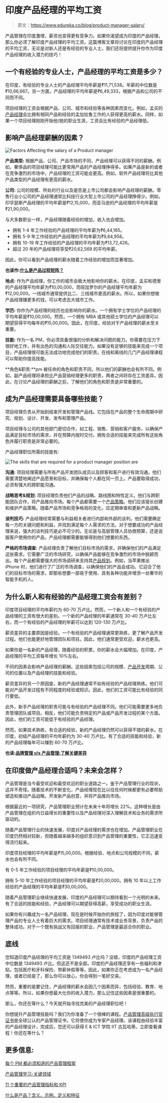 # 印度产品经理的平均工资

> 原文：<https://www.edureka.co/blog/product-manager-salary/>

产品管理在印度激增，薪资也变得更有竞争力。如果你渴望成为印度的产品经理，那么你必须了解印度产品经理的平均工资。这篇博客文章将讨论在印度的产品经理的平均工资，无论是对新人还是有经验的专业人士。我们还将提供提升你作为印度产品经理的收入潜力的技巧！

## **一个有经验的专业人士，产品经理的平均工资是多少？**

在印度，有经验的专业人士的产品经理平均年薪是₹11,71,538。年薪的中位数是₹10,66,667。另一方面，产品经理的平均年薪是₹6,49,333，根据产品和公司的不同而不同。

项目经理的工资会根据产品、公司、城市和经验等各种因素而变化。例如，孟买的[产品经理](https://www.edureka.co/blog/product-manager)会比拥有相同产品和经验的孟加拉鲁工作的人获得更高的薪水。同样，如果一个项目经理刚刚开始他/她的职业生涯，工资会比有经验的产品经理低。

## **影响产品经理薪酬的因素？**

![Factors Affecting the salary of a Product manager](img/71402f6f664f38319f53b412c0e26a69.png)

**产品类型:** 根据产品、公司、产品市场的不同，产品经理可以获得不同的薪酬。例如，奢侈品的项目经理可能比更常用产品的产品经理挣得多。如果产品是新的或者在竞争激烈的市场中，产品经理的工资可能会更高。例如，软件产品经理将比其他产品类型的产品经理有更高的薪水。

**公司:** 公司的规模、所处的行业以及是否是上市公司都会影响产品经理的薪酬。零售行业小公司的产品经理通常比科技行业大型上市公司的产品经理挣得少。例如，印孚瑟斯产品经理的平均年薪是₹12,15,000，而亚马逊的产品经理的平均年薪是₹21,90,000。

与大多数职业一样，产品经理随着经验的增加，收入也会增加。

*   拥有 1-4 年工作经验的产品经理的平均年薪为₹6,44,165。
*   拥有 5-9 年工作经验的产品经理的平均年薪为₹9,64,958。
*   拥有 10-19 年工作经验的产品经理的平均年薪为₹13,72,426。
*   超过 20 年的产品经理将享受₹20,62,569 的平均年薪。

因此，你可以看到产品经理的薪水随着工作经验的增加而显著增加。

**也读作:[什么是产品过程矩阵？](https://www.edureka.co/blog/what-is-the-product-process-matrix/)**

**地点:** 作为产品经理，你工作的城市会极大地影响你的薪水。在印度，孟买和德里的产品经理平均年薪为₹10,00,000，而班加罗尔的产品经理平均年薪为₹12,00,000。一线城市通常提供比二、三线城市更高的薪水。所以，如果你想做产品经理赚更多的钱，可以考虑去大城市工作。

**学历:** 你作为产品经理的经历也会影响你的薪水。一个拥有学士学位的产品经理的平均年薪是₹10,00,000。然而，一个拥有 MBA 或其他硕士学位的产品经理可以期望获得平均每年的₹15,00,000。因此，在印度，经验对于产品经理的薪水至关重要。

**技能:** 作为一名 PM，你必须具备很强的分析和解决问题的能力。你需要在压力下很好地工作，并有出色的沟通和人际交往能力。如果没有足够的技能来完成一个项目，产品经理很可能无法成功地完成他们的职责。在线和离线的几门产品经理课程可以帮助你提高技能。

**角色&职责:**pm 被任命的角色和职责不同，所以他们的薪酬也会有所不同。例如，副产品经理将承担比产品营销经理更多的职责，两者之间将存在工资差异。因此，在讨论产品经理的薪酬之前，了解他们的角色和职责是非常重要的。

## **成为产品经理需要具备哪些技能？**

项目经理负责从开始到结束开发和管理产品线。它包括在产品的整个生命周期中研究、规划、设计、开发、发布和管理产品。

项目经理与公司的其他部门密切合作，如工程、销售、营销和客户服务，以确保产品满足目标市场的需求，并在预算内按时交付。拥有合适的技能来完成所有这些角色并履行职责是非常必要的。

产品经理职位所需的技能有:

![The skills that are required for a product manager position are](img/f3fdd9a0edf4bacb966f5dd9d516a527.png)

**沟通:** 项目经理需要与所有产品开发团队成员以及顾客和客户进行有效沟通。他们需要清楚地阐述产品愿景和目标，并确保每个人都在同一页上。产品要取得成功，必须有强大的跨职能沟通。

**战略思考&规划:** 项目经理负责他们产品的战略、路线图和特性定义。他们与跨职能团队合作，将产品推向市场。每个产品都需要一个[产品策略](https://www.edureka.co/blog/product-strategy/)。他们应该擅长创建和维护产品策略。随着产品市场和竞争格局的变化，应定期审查和更新产品战略。

**谈判技巧:** 产品经理经常需要与利益相关者进行内部和外部的谈判。他们需要确定每一方的关键问题和利益，并找到满足每个人需求的方法。对于想要成功的产品经理来说，强大的谈判技巧是必不可少的。无论是与高层管理人员协商预算，还是说服客户使用你的产品，产品经理都需要能够得到他们想要的东西。

**严格的市场调查:** 产品经理负责了解他们目标市场的需求，并确保他们的产品满足这些需求。它需要广泛的市场研究，以确保产品能够在竞争激烈的市场中脱颖而出。每个产品都需要强大的市场调研来支持其[产品规划](https://www.edureka.co/blog/product-planning/)。例如，当苹果推出 iPhone 时，他们进行了广泛的市场调查，以确保他们的产品会成功。它迎合了他们的目标市场的需求，即那些想要一部易于使用、具有各种功能并增添一丝奢华的智能手机的人。

## **为什么新人和有经验的产品经理工资会有差别？**

印度项目经理的平均年薪约为 60-70 万卢比。然而，一个新人和一个有经验的产品经理的工资有很大的差别。一个新的产品经理的年薪通常在 30-40 万卢比左右，而一个有经验的产品经理的年薪可以达到 120-130 万卢比。

薪资差异的主要原因是经验。一个有经验的产品经理通常更熟练，更了解产品开发过程。他们也能更好地管理团队和项目。因此，他们通常更受欢迎，薪水也更高。

如果你是一名新的产品经理，随着经验的积累，你的薪水会大幅增加。在印度，产品经理的平均工资每年增长 10%左右。

不同的因素会影响产品经理的薪酬。这些因素包括公司的规模、[产品开发](https://www.edureka.co/blog/product-development/)周期、公司的位置以及产品经理的技能和经验。

薪资差异的另一个原因是，新的产品经理通常不如有经验的产品经理熟练。他们可能对产品开发过程有不同程度的经验或知识。因此，他们的工资可能比有经验的同行要低。

此外，新手产品经理的职责可能与有经验的产品经理不同。他们可能需要更多地负责管理团队或项目。相反，他们可能负责特定的产品或产品开发过程的某个方面。因此，他们的工资可能低于有经验的产品经理。

然而，如果技术熟练，有合适的经验，新的产品经理仍然可以获得不错的薪水。在印度，初级产品经理的平均年薪约为 30-40 万卢比。有了合适的技能和经验，新的产品经理每年可以赚到 60-70 万卢比。

**也读:[品牌管理 v/s 产品管理:了解关键差异](https://www.edureka.co/blog/brand-and-product-management/)**

## **在印度做产品经理合适吗？未来会怎样？**

产品管理是当今最受欢迎和最受欢迎的职业道路之一。鉴于产品管理行业的现状，这并不奇怪。随着技术的不断变化，产品经理现在比以往任何时候都更有必要帮助塑造和推动产品战略，开发新产品创意，并将产品推向市场。

根据最近的一项研究，产品管理职业预计在未来十年将增长 22%。这种增长是由产品管理在组织内日益增长的重要性以及产品经理对深入理解技术和业务的需求所驱动的。

随着产品管理行业的快速发展，印度对产品经理的需求也在增加。产品管理职业在印度仍然相对较新，但随着越来越多的组织意识到产品管理的重要性，它正迅速变得流行起来。

印度项目经理的平均年薪是₹15,00,000。根据经验、地点和公司规模的不同，薪水也会有所不同。

有 0-5 年工作经验的项目经理的平均年薪是₹10,00,000。

拥有 5-10 年工作经验的项目经理的平均年薪是₹20,00,000。拥有 10 年以上工作经验的产品经理的平均年薪是₹30,00,000。

随着产品管理职业继续快速发展，印度的产品经理可以期待看到一个光明的未来。有了合适的技能和经验，产品经理可以期望获得高薪，享受成功的职业生涯。

如果你有兴趣成为一名产品经理，现在是时候开始你的旅程了，因为印度对能够管理产品的专业人士有着巨大的需求。项目经理通常有技术或业务背景，负责产品的整体成功。对于一个既有挑战又有回报的职业，产品管理是最适合你的职业。

## **底线**

您知道印度产品经理的平均工资是 1349493 卢比吗？没错，印度的产品经理工资中位数是 1349493 卢比。但这还不是全部。印度的产品经理还享有一些福利和津贴，包括医疗和牙科保险、带薪休假等等。因此，如果你正在考虑成为一名产品经理，或者已经是了，那么你可以放心，你会得到一笔好交易。

然而，重要的是要记住，产品经理的薪水会因几个因素而异，包括经验、教育、地点等等。所以，如果你想最大化你的收入潜力，那么记住这些因素是很重要的。

那么，你还在等什么？今天就开始寻找完美的产品经理职位吧！

你想提升产品管理技能吗？我们为你准备了一个很棒的课程。[产品管理高级执行官证书](https://www.edureka.co/highered/advanced-executive-program-in-product-management-iitg)是全球公认的产品管理证书，它将使你成为专家产品经理。该课程由经验丰富的产品经理设计，完成后，您还可以获得 E & ICT 学院 IIT 古瓦哈蒂。立即查看课程！你还在等什么？

## **更多信息:**

[每个 PM 都必须知道的产品管理框架](https://www.edureka.co/blog/product-management-frameworks)

[产品管理学习-关键领域](https://www.edureka.co/blog/product-management-learning)

[11 个重要的产品管理指标和 KPI](https://www.edureka.co/blog/product-management-metrics)

[什么是产品？含义、示例、定义和特征](https://www.edureka.co/blog/product)
